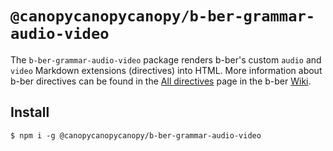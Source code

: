 # `@canopycanopycanopy/b-ber-grammar-audio-video`

The `b-ber-grammar-audio-video` package renders b-ber's custom `audio` and `video` Markdown extensions (directives) into HTML. More information about b-ber directives can be found in the [All directives](https://github.com/triplecanopy/b-ber/wiki/all-directives) page in the b-ber [Wiki](https://github.com/triplecanopy/b-ber/wiki).

## Install

```
$ npm i -g @canopycanopycanopy/b-ber-grammar-audio-video
```
